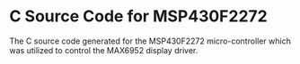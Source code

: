 # C Source Code for MSP430F2272
The C source code generated for the MSP430F2272 micro-controller which was utilized to control the MAX6952 display driver.
